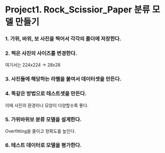 # Project1. Rock_Scissior_Paper 분류 모델 만들기

### 1. 가위, 바위, 보 사진을 찍어서 각각의 폴더에 저장한다.

### 2. 찍은 사진의 사이즈를 변경한다.
여기서는 224x224 -> 28x28

### 3. 사진들에 해당하는 라벨을 붙여서 데이터셋을 만든다.

### 4. 똑같은 방법으로 테스트셋을 만든다.
이때 사진의 환경이나 모양이 다양할수록 좋다.

### 5. 가위바위보 분류 모델을 설계한다.
Overfitting을 줄이고 정확도를 높인다.

### 6. 테스트 데이터로 모델을 평가한다.
